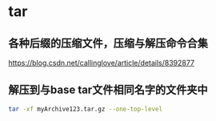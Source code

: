 # tar

## 各种后缀的压缩文件，压缩与解压命令合集

https://blog.csdn.net/callinglove/article/details/8392877

## 解压到与base tar文件相同名字的文件夹中

```bash
tar -xf myArchive123.tar.gz --one-top-level
```

